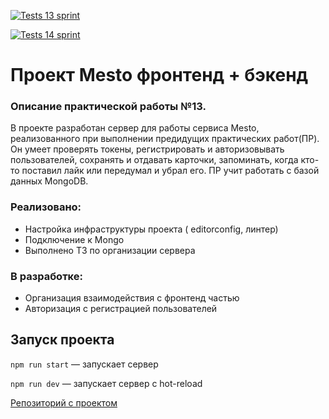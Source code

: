 [![Tests 13 sprint](https://github.com/SergZhikhDev/express-mesto-gha/actions/workflows/tests-13-sprint.yml/badge.svg?branch=pr13)](https://github.com/SergZhikhDev/express-mesto-gha/actions/workflows/tests-13-sprint.yml)

[![Tests 14 sprint](https://github.com/SergZhikhDev/express-mesto-gha/actions/workflows/tests-14-sprint.yml/badge.svg?branch=main)](https://github.com/SergZhikhDev/express-mesto-gha/actions/workflows/tests-14-sprint.yml)

# Проект Mesto фронтенд + бэкенд 

### Описание практической работы №13.

 В проекте разработан сервер для работы сервиса Mesto,  реализованного при выполнении предидущих практических работ(ПР).
 Он умеет проверять токены, регистрировать и авторизовывать пользователей, сохранять и отдавать карточки, запоминать,
 когда кто-то поставил лайк или передумал и убрал его. ПР  учит  работать с базой данных MongoDB.
 
 ### Реализовано:
 - Настройка инфраструктуры проекта ( editorconfig, линтер)
 - Подключение к Mongo
 - Выполнено ТЗ по организации сервера

 ### В разработке:

- Организация взаимодействия с фронтенд частью 
- Авторизация с регистрацией пользователей



## Запуск проекта

`npm run start` — запускает сервер   

`npm run dev` — запускает сервер с hot-reload


[Репозиторий с проектом](https://github.com/SergZhikhDev/express-mesto-gha)
